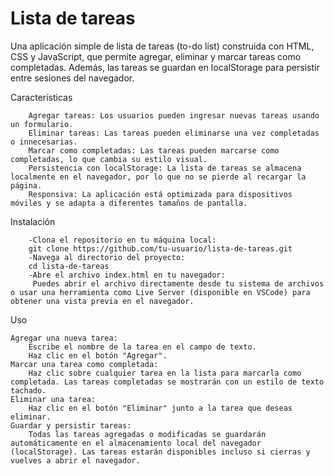 # Lista de tareas
 
Una aplicación simple de lista de tareas (to-do list) construida con HTML, CSS y JavaScript, que permite agregar, eliminar y marcar tareas como completadas. Además, las tareas se guardan en localStorage para persistir entre sesiones del navegador.

Características
```
    Agregar tareas: Los usuarios pueden ingresar nuevas tareas usando un formulario.
    Eliminar tareas: Las tareas pueden eliminarse una vez completadas o innecesarias.
    Marcar como completadas: Las tareas pueden marcarse como completadas, lo que cambia su estilo visual.
    Persistencia con localStorage: La lista de tareas se almacena localmente en el navegador, por lo que no se pierde al recargar la página.
    Responsiva: La aplicación está optimizada para dispositivos móviles y se adapta a diferentes tamaños de pantalla.
``` 
Instalación
```
    -Clona el repositorio en tu máquina local:
    git clone https://github.com/tu-usuario/lista-de-tareas.git
    -Navega al directorio del proyecto:
    cd lista-de-tareas
    -Abre el archivo index.html en tu navegador:
     Puedes abrir el archivo directamente desde tu sistema de archivos o usar una herramienta como Live Server (disponible en VSCode) para obtener una vista previa en el navegador.
```
Uso
```
Agregar una nueva tarea:
    Escribe el nombre de la tarea en el campo de texto.
    Haz clic en el botón "Agregar".
Marcar una tarea como completada:
    Haz clic sobre cualquier tarea en la lista para marcarla como completada. Las tareas completadas se mostrarán con un estilo de texto tachado.
Eliminar una tarea:
    Haz clic en el botón "Eliminar" junto a la tarea que deseas eliminar.
Guardar y persistir tareas:
    Todas las tareas agregadas o modificadas se guardarán automáticamente en el almacenamiento local del navegador (localStorage). Las tareas estarán disponibles incluso si cierras y vuelves a abrir el navegador.
```
